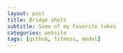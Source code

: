 ```yaml
---
layout: post
title: Bridge shots
subtitle: Some of my Favorite takes
categories: website
tags: [github, fitness, model]
---
```

